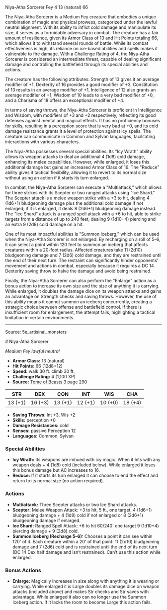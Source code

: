 <MonsterName/>Niya-Atha Sorcerer</MonsterName>
<CreatureType/>Fey</CreatureType>
<CR/>4</CR>
<AC/>13 (natural)</AC>
<HP/>66</HP>
<summary>The Niya-Atha Sorcerer is a Medium Fey creature that embodies a unique combination of magic and physical prowess, categorized under the lawful neutral alignment. With its ability to inflict cold damage and manipulate its size, it serves as a formidable adversary in combat. The creature has a fair amount of resilience, given its Armor Class of 13 and Hit Points totaling 66, which allows it to withstand several rounds of battle. While its combat effectiveness is high, its reliance on ice-based abilities and spells makes it vulnerable to fire damage. With a Challenge Rating of 4, the Niya-Atha Sorcerer is considered an intermediate threat, capable of dealing significant damage and controlling the battlefield through its special abilities and actions.</summary>

<detail>

The creature has the following attributes: Strength of 13 gives it an average modifier of +1, Dexterity of 16 provides a good modifier of +3, Constitution of 13 results in an average modifier of +1, Intelligence of 12 also grants an average modifier of +1, Wisdom of 10 leads to a very bad modifier of +0, and a Charisma of 18 offers an exceptional modifier of +4. 

In terms of saving throws, the Niya-Atha Sorcerer is proficient in Intelligence and Wisdom, with modifiers of +3 and +2 respectively, reflecting its good defenses against mental and magical effects. It has no proficiency bonuses for skills, resulting in a perception score that is very bad at +0, and its cold damage resistance grants it a level of protection against icy spells. The creature can communicate in Common and Sylvan languages, facilitating interactions with various characters.

The Niya-Atha possesses several special abilities. Its "Icy Wrath" ability allows its weapon attacks to deal an additional 4 (1d8) cold damage, enhancing its melee capabilities. However, while enlarged, it loses this additional damage but gains an increased Armor Class of 16. The "Reduce" ability gives it tactical flexibility, allowing it to revert to its normal size without using an action if it starts its turn enlarged.

In combat, the Niya-Atha Sorcerer can execute a "Multiattack," which allows for three strikes with its Scepter or two ranged attacks using "Ice Shard." The Scepter attack is a melee weapon strike with a +3 to hit, dealing 4 (1d6+1) bludgeoning damage plus the additional cold damage if not enlarged; if it is enlarged, it deals 8 (2d6+1) bludgeoning damage instead. The "Ice Shard" attack is a ranged spell attack with a +6 to hit, able to strike targets from a distance of up to 240 feet, dealing 9 (1d10+4) piercing and an extra 9 (2d8) cold damage on a hit.

One of its most impactful abilities is "Summon Iceberg," which can be used when the Niya-Atha Sorcerer is not enlarged. By recharging on a roll of 5–6, it can select a point within 120 feet to summon an iceberg that affects creatures within a 20-foot radius. Affected creatures take 11 (2d10) bludgeoning damage and 7 (2d6) cold damage, and they are restrained until the end of their next turn. The restraint can significantly hinder opponents’ movement and actions in combat, especially because it requires a DC 14 Dexterity saving throw to halve the damage and avoid being restrained.

Finally, the Niya-Atha Sorcerer can also perform the "Enlarge" action as a bonus action to increase its own size and the size of anything it is carrying. While enlarged, it doubles the damage dice on its weapon attacks and gains an advantage on Strength checks and saving throws. However, the use of this ability means it cannot summon an iceberg concurrently, creating a strategic choice between offense and battlefield control. If there is insufficient room for enlargement, the attempt fails, highlighting a tactical limitation in certain environments.</detail>



---

Source: 5e_artisinal_monsters

<statblock>
# Niya-Atha Sorcerer

*Medium* *Fey* *lawful neutral*

- **Armor Class:** 13 (natural)
- **Hit Points:** 66 (12d8+12)
- **Speed:** walk 30 ft. climb 30 ft.
- **Challenge Rating:** 4 (1,100 XP)
- **Source:** [Tome of Beasts 3](https://koboldpress.com/kpstore/product/tome-of-beasts-3-for-5th-edition/) page 290

| STR | DEX | CON | INT | WIS | CHA |
| --- | --- | --- | --- | --- | --- |
| 13 (+1) | 16 (+3) | 13 (+1) | 12 (+1) | 10 (+0) | 18 (+4) |

- **Saving Throws**: Int +3, Wis +2
- **Skills:** perception +0
- **Damage Resistances:** cold
- **Senses:** passive Perception 12
- **Languages:** Common, Sylvan

### Special Abilities

- **Icy Wrath:** Its weapons are imbued with icy magic. When it hits with any weapon deals + 4 (1d8) cold (included below). While enlarged it loses this bonus damage but AC increases to 16.
- **Reduce:** If it starts its turn enlarged it can choose to end the effect and return to its normal size (no action required).

### Actions

- **Multiattack:** Three Scepter attacks or two Ice Shard attacks.
- **Scepter:** Melee Weapon Attack: +3 to hit, 5 ft., one target, 4 (1d6+1) bludgeoning damage + 4 (1d8) cold if not enlarged or 8 (2d6+1) bludgeoning damage if enlarged.
- **Ice Shard:** Ranged Spell Attack: +6 to hit 60/240' one target 9 (1d10+4) piercing damage + 9 (2d8) cold.
- **Summon Iceberg (Recharge 5–6):** Chooses a point it can see within 120' of it. Each creature within a 20' of that point: 11 (2d10) bludgeoning damage and 7 (2d6) cold and is restrained until the end of its next turn (DC 14 Dex half damage and isn’t restrained). Can’t use this action while enlarged.

### Bonus Actions

- **Enlarge:** Magically increases in size along with anything it is wearing or carrying. While enlarged it is Large doubles its damage dice on weapon attacks (included above) and makes Str checks and Str saves with advantage. While enlarged it also can no longer use the Summon Iceberg action. If it lacks the room to become Large this action fails.


</statblock>


